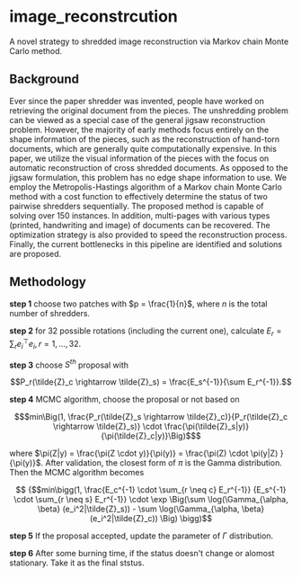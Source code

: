 # image_reconstrcution
A novel strategy to shredded image reconstruction via Markov chain Monte Carlo method.

## Background
Ever since the paper shredder was invented, people have worked on retrieving the original document from the pieces. The unshredding problem can be viewed as a special case of the general jigsaw reconstruction problem. However, the majority of early methods focus entirely on the shape information of the pieces, such as the reconstruction of hand-torn documents, which are generally quite computationally expensive. In this paper, we utilize the visual information of the pieces with the focus on automatic reconstruction of cross shredded documents. As opposed to the jigsaw formulation, this problem has no edge shape information to use. We employ the Metropolis-Hastings algorithm of a Markov chain Monte Carlo method with a cost function to effectively determine the status of two pairwise shredders sequentially. The proposed method is capable of solving over 150 instances. In addition, multi-pages with various types (printed, handwriting and image) of documents can be recovered. The optimization strategy is also provided to speed the reconstruction process.  Finally, the current bottlenecks in this pipeline are identified and solutions are proposed.

## Methodology
$\textbf{step 1}$ choose two patches with $p = \frac{1}{n}$, where $n$ is the total number of shredders.

$\textbf{step 2}$ for $32$ possible rotations (including the current one), calculate $E_r = \sum_r e_i^\top e_i, r = 1, \ldots, 32$.

$\textbf{step 3}$ choose $S^{th}$ proposal with 
```math
P_r(\tilde{Z}_c \rightarrow \tilde{Z}_s) = \frac{E_s^{-1}}{\sum E_r^{-1}}.
```
$\textbf{step 4}$ MCMC algorithm, choose the proposal or not based on
```math
$min\Big(1, \frac{P_r(\tilde{Z}_s \rightarrow \tilde{Z}_c)}{P_r(\tilde{Z}_c \rightarrow \tilde{Z}_s)} \cdot \frac{\pi(\tilde{Z}_s|y)}{\pi(\tilde{Z}_c|y)}\Big)$
```
where $\pi(Z|y) = \frac{\pi(Z \cdot y)}{\pi(y)} = \frac{\pi(Z) \cdot \pi(y|Z) } {\pi(y)}$.
After validation, the closest form of $\pi$ is the Gamma distribution. Then the MCMC algorithm becomes
```math
 {$$min\bigg(1, \frac{E_c^{-1} \cdot \sum_{r \neq c} E_r^{-1}} {E_s^{-1} \cdot \sum_{r \neq s} E_r^{-1}} \cdot \exp \Big(\sum \log(\Gamma_{\alpha, \beta} (e_i^2|\tilde{Z}_s)) - \sum \log(\Gamma_{\alpha, \beta} (e_i^2|\tilde{Z}_c)) \Big)  \bigg)
 ```
 
 $\textbf{step 5}$ If the proposal accepted, update the parameter of $\Gamma$ distribution.
 
 $\textbf{step 6}$ After some burning time, if the status doesn't change or alomost stationary. Take it as the final ststus.


